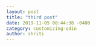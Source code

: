 ```yaml
---
layout: post
title: "third post"
date: 2019-11-05 08:44:38 -0400
category: customizing-odin
author: shriti
---
```


